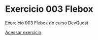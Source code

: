 # Exercicio 003 Flebox
Exercicio 003 Flebox do curso DevQuest

<a href="https://ericrdgs.github.io/exercicio-006/"> Acessar exercicio </a>
